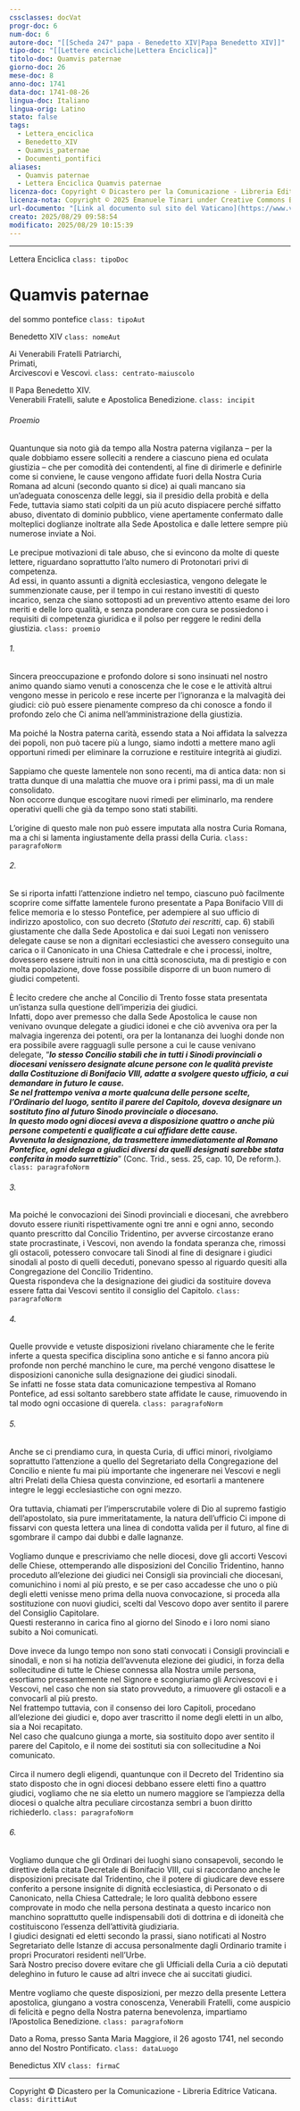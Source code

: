 ```yaml
---
cssclasses: docVat
progr-doc: 6
num-doc: 6
autore-doc: "[[Scheda 247° papa - Benedetto XIV|Papa Benedetto XIV]]"
tipo-doc: "[[Lettere encicliche|Lettera Enciclica]]"
titolo-doc: Quamvis paternae
giorno-doc: 26
mese-doc: 8
anno-doc: 1741
data-doc: 1741-08-26
lingua-doc: Italiano
lingua-orig: Latino
stato: false
tags:
  - Lettera_enciclica
  - Benedetto_XIV
  - Quamvis_paternae
  - Documenti_pontifici
aliases:
  - Quamvis paternae
  - Lettera Enciclica Quamvis paternae
licenza-doc: Copyright © Dicastero per la Comunicazione - Libreria Editrice Vaticana
licenza-nota: Copyright © 2025 Emanuele Tinari under Creative Commons BY-NC-SA 4.0 https://creativecommons.org/licenses/by-nc-sa/4.0/
url-documento: "[Link al documento sul sito del Vaticano](https://www.vatican.va/content/benedictus-xiv/it/documents/enciclica--i-quamvis-paternae---i--26-agosto-1741--richiamate-le.html)"
creato: 2025/08/29 09:58:54
modificato: 2025/08/29 10:15:39
---
```



***


Lettera Enciclica `class: tipoDoc`


# Quamvis paternae


del sommo pontefice `class: tipoAut`


Benedetto XIV `class: nomeAut`


Ai Venerabili Fratelli Patriarchi,<br>Primati,<br>Arcivescovi e Vescovi. `class: centrato-maiuscolo`


Il Papa Benedetto XIV.<br>Venerabili Fratelli, salute e Apostolica Benedizione. `class: incipit`


###### Proemio

Quantunque sia noto già da tempo alla Nostra paterna vigilanza – per la quale dobbiamo essere solleciti a rendere a ciascuno piena ed oculata giustizia – che per comodità dei contendenti, al fine di dirimerle e definirle come si conviene, le cause vengono affidate fuori della Nostra Curia Romana ad alcuni (secondo quanto si dice) ai quali mancano sia un’adeguata conoscenza delle leggi, sia il presidio della probità e della Fede, tuttavia siamo stati colpiti da un più acuto dispiacere perché siffatto abuso, diventato di dominio pubblico, viene apertamente confermato dalle molteplici doglianze inoltrate alla Sede Apostolica e dalle lettere sempre più numerose inviate a Noi.<br><br>Le precipue motivazioni di tale abuso, che si evincono da molte di queste lettere, riguardano soprattutto l’alto numero di Protonotari privi di competenza.<br>Ad essi, in quanto assunti a dignità ecclesiastica, vengono delegate le summenzionate cause, per il tempo in cui restano investiti di questo incarico, senza che siano sottoposti ad un preventivo attento esame dei loro meriti e delle loro qualità, e senza ponderare con cura se possiedono i requisiti di competenza giuridica e il polso per reggere le redini della giustizia. `class: proemio`


###### 1.

Sincera preoccupazione e profondo dolore si sono insinuati nel nostro animo quando siamo venuti a conoscenza che le cose e le attività altrui vengono messe in pericolo e rese incerte per l’ignoranza e la malvagità dei giudici: ciò può essere pienamente compreso da chi conosce a fondo il profondo zelo che Ci anima nell’amministrazione della giustizia.<br><br>Ma poiché la Nostra paterna carità, essendo stata a Noi affidata la salvezza dei popoli, non può tacere più a lungo, siamo indotti a mettere mano agli opportuni rimedi per eliminare la corruzione e restituire integrità ai giudizi.<br><br>Sappiamo che queste lamentele non sono recenti, ma di antica data: non si tratta dunque di una malattia che muove ora i primi passi, ma di un male consolidato.<br>Non occorre dunque escogitare nuovi rimedi per eliminarlo, ma rendere operativi quelli che già da tempo sono stati stabiliti.<br><br>L’origine di questo male non può essere imputata alla nostra Curia Romana, ma a chi si lamenta ingiustamente della prassi della Curia. `class: paragrafoNorm`


###### 2.

Se si riporta infatti l’attenzione indietro nel tempo, ciascuno può facilmente scoprire come siffatte lamentele furono presentate a Papa Bonifacio VIII di felice memoria e lo stesso Pontefice, per adempiere al suo ufficio di indirizzo apostolico, con suo decreto (*Statuto dei rescritti*, cap. 6) stabilì giustamente che dalla Sede Apostolica e dai suoi Legati non venissero delegate cause se non a dignitari ecclesiastici che avessero conseguito una carica o il Canonicato in una Chiesa Cattedrale e che i processi, inoltre, dovessero essere istruiti non in una città sconosciuta, ma di prestigio e con molta popolazione, dove fosse possibile disporre di un buon numero di giudici competenti.<br><br>È lecito credere che anche al Concilio di Trento fosse stata presentata un’istanza sulla questione dell’imperizia dei giudici.<br>Infatti, dopo aver premesso che dalla Sede Apostolica le cause non venivano ovunque delegate a giudici idonei e che ciò avveniva ora per la malvagia ingerenza dei potenti, ora per la lontananza dei luoghi donde non era possibile avere ragguagli sulle persone a cui le cause venivano delegate, “***lo stesso Concilio stabilì che in tutti i Sinodi provinciali o diocesani venissero designate alcune persone con le qualità previste dalla Costituzione di Bonifacio VIII, adatte a svolgere questo ufficio, a cui demandare in futuro le cause.<br>Se nel frattempo veniva a morte qualcuna delle persone scelte, l’Ordinario del luogo, sentito il parere del Capitolo, doveva designare un sostituto fino al futuro Sinodo provinciale o diocesano.<br>In questo modo ogni diocesi aveva a disposizione quattro o anche più persone competenti e qualificate a cui affidare dette cause.<br>Avvenuta la designazione, da trasmettere immediatamente al Romano Pontefice, ogni delega a giudici diversi da quelli designati sarebbe stata conferita in modo surrettizio***” (Conc. Trid., sess. 25, cap. 10, De reform.). `class: paragrafoNorm`


###### 3.

Ma poiché le convocazioni dei Sinodi provinciali e diocesani, che avrebbero dovuto essere riuniti rispettivamente ogni tre anni e ogni anno, secondo quanto prescritto dal Concilio Tridentino, per avverse circostanze erano state procrastinate, i Vescovi, non avendo la fondata speranza che, rimossi gli ostacoli, potessero convocare tali Sinodi al fine di designare i giudici sinodali al posto di quelli deceduti, ponevano spesso al riguardo quesiti alla Congregazione del Concilio Tridentino.<br>Questa rispondeva che la designazione dei giudici da sostituire doveva essere fatta dai Vescovi sentito il consiglio del Capitolo. `class: paragrafoNorm`


###### 4.

Quelle provvide e vetuste disposizioni rivelano chiaramente che le ferite inferte a questa specifica disciplina sono antiche e si fanno ancora più profonde non perché manchino le cure, ma perché vengono disattese le disposizioni canoniche sulla designazione dei giudici sinodali.<br>Se infatti ne fosse stata data comunicazione tempestiva al Romano Pontefice, ad essi soltanto sarebbero state affidate le cause, rimuovendo in tal modo ogni occasione di querela. `class: paragrafoNorm`


###### 5.

Anche se ci prendiamo cura, in questa Curia, di uffici minori, rivolgiamo soprattutto l’attenzione a quello del Segretariato della Congregazione del Concilio e niente fu mai più importante che ingenerare nei Vescovi e negli altri Prelati della Chiesa questa convinzione, ed esortarli a mantenere integre le leggi ecclesiastiche con ogni mezzo.<br><br>Ora tuttavia, chiamati per l’imperscrutabile volere di Dio al supremo fastigio dell’apostolato, sia pure immeritatamente, la natura dell’ufficio Ci impone di fissarvi con questa lettera una linea di condotta valida per il futuro, al fine di sgombrare il campo dai dubbi e dalle lagnanze.<br><br>Vogliamo dunque e prescriviamo che nelle diocesi, dove gli accorti Vescovi delle Chiese, ottemperando alle disposizioni del Concilio Tridentino, hanno proceduto all’elezione dei giudici nei Consigli sia provinciali che diocesani, comunichino i nomi al più presto, e se per caso accadesse che uno o più degli eletti venisse meno prima della nuova convocazione, si proceda alla sostituzione con nuovi giudici, scelti dal Vescovo dopo aver sentito il parere del Consiglio Capitolare.<br>Questi resteranno in carica fino al giorno del Sinodo e i loro nomi siano subito a Noi comunicati.<br><br>Dove invece da lungo tempo non sono stati convocati i Consigli provinciali e sinodali, e non si ha notizia dell’avvenuta elezione dei giudici, in forza della sollecitudine di tutte le Chiese connessa alla Nostra umile persona, esortiamo pressantemente nel Signore e scongiuriamo gli Arcivescovi e i Vescovi, nel caso che non sia stato provveduto, a rimuovere gli ostacoli e a convocarli al più presto.<br>Nel frattempo tuttavia, con il consenso dei loro Capitoli, procedano all’elezione dei giudici e, dopo aver trascritto il nome degli eletti in un albo, sia a Noi recapitato.<br>Nel caso che qualcuno giunga a morte, sia sostituito dopo aver sentito il parere del Capitolo, e il nome dei sostituti sia con sollecitudine a Noi comunicato.<br><br>Circa il numero degli eligendi, quantunque con il Decreto del Tridentino sia stato disposto che in ogni diocesi debbano essere eletti fino a quattro giudici, vogliamo che ne sia eletto un numero maggiore se l’ampiezza della diocesi o qualche altra peculiare circostanza sembri a buon diritto richiederlo. `class: paragrafoNorm`


###### 6.

Vogliamo dunque che gli Ordinari dei luoghi siano consapevoli, secondo le direttive della citata Decretale di Bonifacio VIII, cui si raccordano anche le disposizioni precisate dal Tridentino, che il potere di giudicare deve essere conferito a persone insignite di dignità ecclesiastica, di Personato o di Canonicato, nella Chiesa Cattedrale; le loro qualità debbono essere comprovate in modo che nella persona destinata a questo incarico non manchino soprattutto quelle indispensabili doti di dottrina e di idoneità che costituiscono l’essenza dell’attività giudiziaria.<br>I giudici designati ed eletti secondo la prassi, siano notificati al Nostro Segretariato delle Istanze di accusa personalmente dagli Ordinario tramite i propri Procuratori residenti nell’Urbe.<br>Sarà Nostro preciso dovere evitare che gli Ufficiali della Curia a ciò deputati deleghino in futuro le cause ad altri invece che ai succitati giudici.<br><br>Mentre vogliamo che queste disposizioni, per mezzo della presente Lettera apostolica, giungano a vostra conoscenza, Venerabili Fratelli, come auspicio di felicità e pegno della Nostra paterna benevolenza, impartiamo l’Apostolica Benedizione. `class: paragrafoNorm`


Dato a Roma, presso Santa Maria Maggiore, il 26 agosto 1741, nel secondo anno del Nostro Pontificato. `class: dataLuogo`


Benedictus XIV `class: firmaC`


***


Copyright © Dicastero per la Comunicazione - Libreria Editrice Vaticana. `class: dirittiAut`


